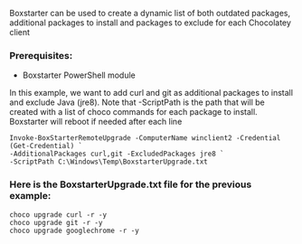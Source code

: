 Boxstarter can be used to create a dynamic list of both outdated packages, additional packages to install and packages to exclude for each Chocolatey client

### Prerequisites:
- Boxstarter PowerShell module

In this example, we want to add curl and git as additional packages to install and exclude Java (jre8). Note that -ScriptPath is the path that will be created with a list of choco commands for each package to install. Boxstarter will reboot if needed after each line
```
Invoke-BoxStarterRemoteUpgrade -ComputerName winclient2 -Credential (Get-Credential) `
-AdditionalPackages curl,git -ExcludedPackages jre8 `
-ScriptPath C:\Windows\Temp\BoxstarterUpgrade.txt
```
### Here is the BoxstarterUpgrade.txt file for the previous example:
```
choco upgrade curl -r -y
choco upgrade git -r -y
choco upgrade googlechrome -r -y
```